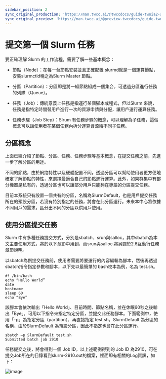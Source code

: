 ```yaml
---
sidebar_position: 2
sync_original_production: 'https://man.twcc.ai/@twccdocs/guide-twnia2-submit-job-zh' 
sync_original_preview: 'https://man.twcc.ai/@preview-twccdocs/guide-twnia2-submit-job-zh'
---
```


# 提交第一個 Slurm 任務

要正確理解 Slurm 的工作流程，需要了解一些基本概念：

- 節點（Node）：在每一台節點安裝並且正確配置 slurmd就是一個運算節點，安裝slurmctld稱之為Slurm Master 節點。

- 分區（Partition）：分區即是將一組節點組成一個集合，可透過分區進行任務的列隊（Queue）。

- 任務（Job）：傳統意義上任務是指運行某個腳本或程式，但以Slurm 來說，任務是指特定時間替用戶進行一次的資源申請與分配，讓用戶運行運算任務。

- 任務步驟（Job Step）：Slrum 有任務步驟的概念，可以理解為子任務，這個概念可以讓使用者在某個任務內拆分運算資源給不同子任務。

## 分區概念

上面已經介紹了節點、分區、任務、任務步驟等基本概念，在提交任務之前，先進一步了解分區的用途。

不同的節點，由於網路特性以及硬體配置不同，透過分區可以幫助使用者更方便地確定了解節點的特性，來選擇最適合自己的節點進行運算。此外，如果群集中有部分機器是私有的，透過分區也可以讓部分用戶只能夠在專屬的分區提交任務。

目前本系統只有設置一個共有的分區，名稱為SlurmDefault，也是用戶提交任務所在的預設分區，若沒有特別指定的任務，將會在此分區運行。未來本中心將依據不同用戶的需求，區分出不同的分區以供用戶使用。

## 使用分區提交任務

Slurm 中有多種任務提交方式，分別是sbatch、srun與salloc，其中sbatch為本文主要使用方式，將於以下章節中用到，而srun與salloc 將另闢於2.6互動行任務章節說明。

以sbatch為例提交任務前，使用者需要將要運行的內容編輯為腳本，然後再透過sbatch指令指定參數和腳本，以下先以最簡單的 bash校本為例，名為 test.sh。

```   
#! /bin/bash
echo “Hello World”
date
hostname
sleep 60
echo “Bye”
```


該腳本會依次輸出「Hello World」、目前時間、節點名稱，並在休眠60秒之後輸出「Bye」，可用以下指令來指定特定分區，並提交此任務腳本。下面範例中，使用「-p」為指定分區（partition），再直接指定 test.sh，SlurmDefault 為分區的名稱，由於SlurmDefault 為預設分區，因此不指定也會在此分區運行。

```
sbatch –p SlurmDefault test.sh
Submitted batch job 2910
```


任務提交之後，將會得到一個 Job ID，以上述範例得到的 Job ID 為2910，可在提交Job所在的目錄看到slurm-2910.out的檔案，裡面即有相關的Log資訊，如下：

![image](https://user-images.githubusercontent.com/109254397/184576611-f6e30d50-fea3-4e79-ba46-2ec90ecbcdac.png)
